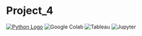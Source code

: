 # Project_4

[![Python Logo](https://www.python.org/static/community_logos/python-logo.png)](https://www.python.org/)
 ![Google Colab](https://img.shields.io/badge/Tools-Google%20Colab-blue) ![Tableau](https://img.shields.io/badge/Tools-Tableau-blue) ![Jupyter](https://img.shields.io/badge/Tools-Jupyter_Notebook-blue)


 
